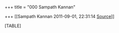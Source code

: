 +++
title = "000 Sampath Kannan"

+++
[[Sampath Kannan	2011-09-01, 22:31:14 [Source](https://groups.google.com/g/bvparishat/c/SPt5Ny5zQYA)]]



[TABLE]

